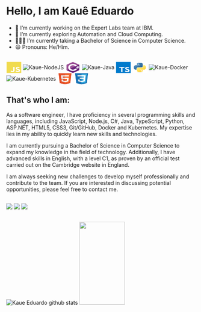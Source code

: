 # Hello, I am Kauê Eduardo

- 🔭 I’m currently working on the Expert Labs team at IBM.
- 🌱 I’m currently exploring Automation and Cloud Computing.
- 🧑🏼‍💻 I’m currently taking a Bachelor of Science in Computer Science.
- 😄 Pronouns: He/Him.

<div style="display: inline_block"><br>
  <img align="center" alt="Kaue-Js" height="30" width="40" src="https://raw.githubusercontent.com/devicons/devicon/master/icons/javascript/javascript-plain.svg">
  <img align="center" alt="Kaue-NodeJS" height="30" width="40" src="https://cdn.jsdelivr.net/gh/devicons/devicon/icons/nodejs/nodejs-original.svg">
  <img align="center" alt="Kaue-CSharp" height="30" width="40" src="https://raw.githubusercontent.com/devicons/devicon/master/icons/csharp/csharp-original.svg">
  <img align="center" alt="Kaue-Java" height="30" width="40" src="https://cdn.jsdelivr.net/gh/devicons/devicon/icons/java/java-original.svg">
  <img align="center" alt="Kaue-Ts" height="30" width="40" src="https://raw.githubusercontent.com/devicons/devicon/master/icons/typescript/typescript-plain.svg">
  <img align="center" alt="Kaue-Python" height="30" width="40" src="https://raw.githubusercontent.com/devicons/devicon/master/icons/python/python-original.svg">
  <img align="center" alt="Kaue-Docker" height="30" width="40" src="https://cdn.jsdelivr.net/gh/devicons/devicon/icons/docker/docker-original.svg">
  <img align="center" alt="Kaue-Kubernetes" height="30" width="40" src="https://cdn.jsdelivr.net/gh/devicons/devicon/icons/kubernetes/kubernetes-plain.svg">
  <img align="center" alt="Kaue-HTML" height="30" width="40" src="https://raw.githubusercontent.com/devicons/devicon/master/icons/html5/html5-original.svg">
  <img align="center" alt="Kaue-CSS" height="30" width="40" src="https://raw.githubusercontent.com/devicons/devicon/master/icons/css3/css3-original.svg">   
</div>

##

## That's who I am:

As a software engineer, I have proficiency in several programming skills and languages, including JavaScript, Node.js, C#, Java, TypeScript, Python, ASP.NET, HTML5, CSS3, Git/GitHub, Docker and Kubernetes. My expertise lies in my ability to quickly learn new skills and technologies.

I am currently pursuing a Bachelor of Science in Computer Science to expand my knowledge in the field of technology. Additionally, I have advanced skills in English, with a level C1, as proven by an official test carried out on the Cambridge website in England.

I am always seeking new challenges to develop myself professionally and contribute to the team. If you are interested in discussing potential opportunities, please feel free to contact me.

##

<div>
  <a href="https://www.linkedin.com/in/kau%C3%AA-eduardo/" target="_blank"><img src="https://img.shields.io/badge/LinkedIn-0077B5?style=for-the-badge&logo=linkedin&logoColor=white" target="_blank"></a>
  <a href = "mailto:kaue.ke19@gmail.com"><img src="https://img.shields.io/badge/-Gmail-%23333?style=for-the-badge&logo=gmail&logoColor=white" target="_blank"></a>
  <a href="https://www.instagram.com/iamkaued" target="_blank"><img src="https://img.shields.io/badge/-Instagram-%23E4405F?style=for-the-badge&logo=instagram&logoColor=white" target="_blank"></a>
</div>

##

<div style="display: inline_block">
  <img width="49%" height="220px" src="https://github-readme-stats.vercel.app/api?username=iamkaued&show_icons=true&count_private=true&hide_border=true&title_color=00bfbf&icon_color=00bfbf&text_color=c9d1d9&bg_color=0d1117" alt="Kaue Eduardo github stats" /> 
  <img width="49%" height="220px" src="https://github-readme-stats.vercel.app/api/top-langs/?username=iamkaued&layout=compact&hide_border=true&title_color=00bfbf&text_color=00bfbf&bg_color=0d1117" />
</div>
